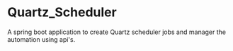 # Quartz_Scheduler
A spring boot application to create Quartz scheduler jobs and manager the automation using api's.
